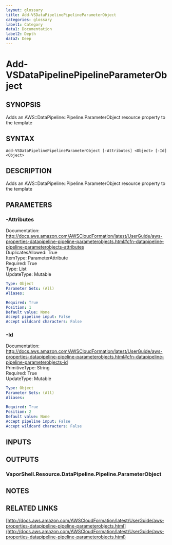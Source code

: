```yaml
---
layout: glossary
title: Add-VSDataPipelinePipelineParameterObject
categories: glossary
label1: Category
data1: Documentation
label2: Depth
data2: Deep
---
```


# Add-VSDataPipelinePipelineParameterObject

## SYNOPSIS
Adds an AWS::DataPipeline::Pipeline.ParameterObject resource property to the template

## SYNTAX

```
Add-VSDataPipelinePipelineParameterObject [-Attributes] <Object> [-Id] <Object>
```

## DESCRIPTION
Adds an AWS::DataPipeline::Pipeline.ParameterObject resource property to the template

## PARAMETERS

### -Attributes
Documentation: http://docs.aws.amazon.com/AWSCloudFormation/latest/UserGuide/aws-properties-datapipeline-pipeline-parameterobjects.html#cfn-datapipeline-pipeline-parameterobjects-attributes    
DuplicatesAllowed: True    
ItemType: ParameterAttribute    
Required: True    
Type: List    
UpdateType: Mutable

```yaml
Type: Object
Parameter Sets: (All)
Aliases: 

Required: True
Position: 1
Default value: None
Accept pipeline input: False
Accept wildcard characters: False
```

### -Id
Documentation: http://docs.aws.amazon.com/AWSCloudFormation/latest/UserGuide/aws-properties-datapipeline-pipeline-parameterobjects.html#cfn-datapipeline-pipeline-parameterobjects-id    
PrimitiveType: String    
Required: True    
UpdateType: Mutable

```yaml
Type: Object
Parameter Sets: (All)
Aliases: 

Required: True
Position: 2
Default value: None
Accept pipeline input: False
Accept wildcard characters: False
```

## INPUTS

## OUTPUTS

### VaporShell.Resource.DataPipeline.Pipeline.ParameterObject

## NOTES

## RELATED LINKS

[http://docs.aws.amazon.com/AWSCloudFormation/latest/UserGuide/aws-properties-datapipeline-pipeline-parameterobjects.html](http://docs.aws.amazon.com/AWSCloudFormation/latest/UserGuide/aws-properties-datapipeline-pipeline-parameterobjects.html)

